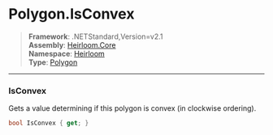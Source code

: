 # Polygon.IsConvex

> **Framework**: .NETStandard,Version=v2.1  
> **Assembly**: [Heirloom.Core][0]  
> **Namespace**: [Heirloom][0]  
> **Type**: [Polygon][1]

--------------------------------------------------------------------------------

### IsConvex

Gets a value determining if this polygon is convex (in clockwise ordering).

```cs
bool IsConvex { get; }
```

[0]: ../Heirloom.Core.md
[1]: Heirloom.Polygon.md
